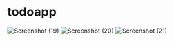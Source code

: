 # todoapp

![Screenshot (19)](https://user-images.githubusercontent.com/77735813/153722359-c4ffb62e-16ab-40ab-b9a8-bac82c3d1e05.png)
![Screenshot (20)](https://user-images.githubusercontent.com/77735813/153722408-b79cbd82-4eb4-42c0-83e6-820aff500e74.png)
![Screenshot (21)](https://user-images.githubusercontent.com/77735813/153722491-5fa2aa94-31d3-49a0-a140-9a0c2d2df739.png)



